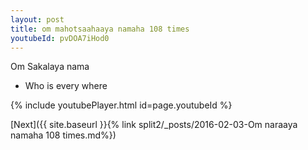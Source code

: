 ```yaml
---
layout: post
title: om mahotsaahaaya namaha 108 times
youtubeId: pvDOA7iHod0
---
```

 
 
Om Sakalaya nama 
 
 -  Who is every where 
 
  
 
  
 
 
 
 
 
 


{% include youtubePlayer.html id=page.youtubeId %}
 
[Next]({{ site.baseurl }}{% link  split2/_posts/2016-02-03-Om naraaya namaha 108 times.md%})
 
